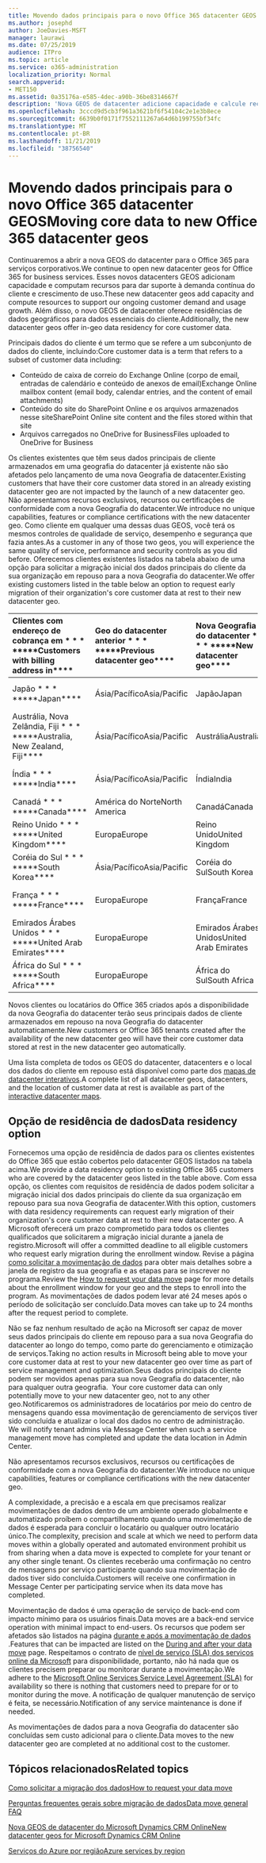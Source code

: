 ```yaml
---
title: Movendo dados principais para o novo Office 365 datacenter GEOS
ms.author: josephd
author: JoeDavies-MSFT
manager: laurawi
ms.date: 07/25/2019
audience: ITPro
ms.topic: article
ms.service: o365-administration
localization_priority: Normal
search.appverid:
- MET150
ms.assetid: 0a35176a-e585-4dec-a90b-36be8314667f
description: 'Nova GEOS de datacenter adicione capacidade e calcule recursos para dar suporte à demanda contínua do cliente e crescimento de uso. Além disso, o novo GEOS de datacenter oferece residências de dados geográficos para dados essenciais do cliente. Principais dados do cliente é um termo que se refere a um subconjunto de dados do cliente definido nos termos do Microsoft Online Services: conteúdo da caixa de correio do Exchange Online (corpo de email, entradas de calendário e conteúdo de anexos de email) e conteúdo do site do SharePoint Online e os arquivos armazenados nesse site e arquivos carregados no OneDrive for Business.'
ms.openlocfilehash: 3cccd9d5cb3f961a3621bf6f54104c2e1e3b8ece
ms.sourcegitcommit: 6639b0f0171f7552111267a64d6b199755bf34fc
ms.translationtype: MT
ms.contentlocale: pt-BR
ms.lasthandoff: 11/21/2019
ms.locfileid: "38756540"
---
```

# <a name="moving-core-data-to-new-office-365-datacenter-geos"></a><span data-ttu-id="dc55f-105">Movendo dados principais para o novo Office 365 datacenter GEOS</span><span class="sxs-lookup"><span data-stu-id="dc55f-105">Moving core data to new Office 365 datacenter geos</span></span>

<span data-ttu-id="dc55f-106">Continuaremos a abrir a nova GEOS do datacenter para o Office 365 para serviços corporativos.</span><span class="sxs-lookup"><span data-stu-id="dc55f-106">We continue to open new datacenter geos for Office 365 for business services.</span></span> <span data-ttu-id="dc55f-107">Esses novos datacenters GEOS adicionam capacidade e computam recursos para dar suporte à demanda contínua do cliente e crescimento de uso.</span><span class="sxs-lookup"><span data-stu-id="dc55f-107">These new datacenter geos add capacity and compute resources to support our ongoing customer demand and usage growth.</span></span> <span data-ttu-id="dc55f-108">Além disso, o novo GEOS de datacenter oferece residências de dados geográficos para dados essenciais do cliente.</span><span class="sxs-lookup"><span data-stu-id="dc55f-108">Additionally, the new datacenter geos offer in-geo data residency for core customer data.</span></span> 

<span data-ttu-id="dc55f-109">Principais dados do cliente é um termo que se refere a um subconjunto de dados do cliente, incluindo:</span><span class="sxs-lookup"><span data-stu-id="dc55f-109">Core customer data is a term that refers to a subset of customer data including:</span></span> 
- <span data-ttu-id="dc55f-110">Conteúdo de caixa de correio do Exchange Online (corpo de email, entradas de calendário e conteúdo de anexos de email)</span><span class="sxs-lookup"><span data-stu-id="dc55f-110">Exchange Online mailbox content (email body, calendar entries, and the content of email attachments)</span></span>
- <span data-ttu-id="dc55f-111">Conteúdo do site do SharePoint Online e os arquivos armazenados nesse site</span><span class="sxs-lookup"><span data-stu-id="dc55f-111">SharePoint Online site content and the files stored within that site</span></span>
- <span data-ttu-id="dc55f-112">Arquivos carregados no OneDrive for Business</span><span class="sxs-lookup"><span data-stu-id="dc55f-112">Files uploaded to OneDrive for Business</span></span> 
  
<span data-ttu-id="dc55f-113">Os clientes existentes que têm seus dados principais de cliente armazenados em uma geografia do datacenter já existente não são afetados pelo lançamento de uma nova Geografia de datacenter.</span><span class="sxs-lookup"><span data-stu-id="dc55f-113">Existing customers that have their core customer data stored in an already existing datacenter geo are not impacted by the launch of a new datacenter geo.</span></span> <span data-ttu-id="dc55f-114">Não apresentamos recursos exclusivos, recursos ou certificações de conformidade com a nova Geografia do datacenter.</span><span class="sxs-lookup"><span data-stu-id="dc55f-114">We introduce no unique capabilities, features or compliance certifications with the new datacenter geo.</span></span> <span data-ttu-id="dc55f-115">Como cliente em qualquer uma dessas duas GEOS, você terá os mesmos controles de qualidade de serviço, desempenho e segurança que fazia antes.</span><span class="sxs-lookup"><span data-stu-id="dc55f-115">As a customer in any of those two geos, you will experience the same quality of service, performance and security controls as you did before.</span></span> <span data-ttu-id="dc55f-116">Oferecemos clientes existentes listados na tabela abaixo de uma opção para solicitar a migração inicial dos dados principais do cliente da sua organização em repouso para a nova Geografia do datacenter.</span><span class="sxs-lookup"><span data-stu-id="dc55f-116">We offer existing customers listed in the table below an option to request early migration of their organization's core customer data at rest to their new datacenter geo.</span></span>
  
|<span data-ttu-id="dc55f-117">Clientes com endereço de cobrança em \* \* \* \*</span><span class="sxs-lookup"><span data-stu-id="dc55f-117">\*\*\*\*Customers with billing address in\*\*\*\*</span></span>|<span data-ttu-id="dc55f-118">Geo do datacenter anterior \* \* \* \*</span><span class="sxs-lookup"><span data-stu-id="dc55f-118">\*\*\*\*Previous datacenter geo\*\*\*\*</span></span>|<span data-ttu-id="dc55f-119">Nova Geografia do datacenter \* \* \* \*</span><span class="sxs-lookup"><span data-stu-id="dc55f-119">\*\*\*\*New datacenter geo\*\*\*\*</span></span>|<span data-ttu-id="dc55f-120">Geo disponível desde \* \* \* \*</span><span class="sxs-lookup"><span data-stu-id="dc55f-120">\*\*\*\*Geo available since\*\*\*\*</span></span>|
|:-----|:-----|:-----|:-----|
|<span data-ttu-id="dc55f-121">Japão \* \* \* \*</span><span class="sxs-lookup"><span data-stu-id="dc55f-121">\*\*\*\*Japan\*\*\*\*</span></span>| <span data-ttu-id="dc55f-122">Ásia/Pacífico</span><span class="sxs-lookup"><span data-stu-id="dc55f-122">Asia/Pacific</span></span> | <span data-ttu-id="dc55f-123">Japão</span><span class="sxs-lookup"><span data-stu-id="dc55f-123">Japan</span></span> | <span data-ttu-id="dc55f-124">Dezembro de 2014</span><span class="sxs-lookup"><span data-stu-id="dc55f-124">December 2014</span></span> |
|<span data-ttu-id="dc55f-125">Austrália, Nova Zelândia, Fiji \* \* \* \*</span><span class="sxs-lookup"><span data-stu-id="dc55f-125">\*\*\*\*Australia, New Zealand, Fiji\*\*\*\*</span></span>| <span data-ttu-id="dc55f-126">Ásia/Pacífico</span><span class="sxs-lookup"><span data-stu-id="dc55f-126">Asia/Pacific</span></span> | <span data-ttu-id="dc55f-127">Austrália</span><span class="sxs-lookup"><span data-stu-id="dc55f-127">Australia</span></span> | <span data-ttu-id="dc55f-128">Março de 2015</span><span class="sxs-lookup"><span data-stu-id="dc55f-128">March 2015</span></span> |
|<span data-ttu-id="dc55f-129">Índia \* \* \* \*</span><span class="sxs-lookup"><span data-stu-id="dc55f-129">\*\*\*\*India\*\*\*\*</span></span>| <span data-ttu-id="dc55f-130">Ásia/Pacífico</span><span class="sxs-lookup"><span data-stu-id="dc55f-130">Asia/Pacific</span></span> | <span data-ttu-id="dc55f-131">Índia</span><span class="sxs-lookup"><span data-stu-id="dc55f-131">India</span></span> | <span data-ttu-id="dc55f-132">Outubro de 2015</span><span class="sxs-lookup"><span data-stu-id="dc55f-132">October 2015</span></span> |
|<span data-ttu-id="dc55f-133">Canadá \* \* \* \*</span><span class="sxs-lookup"><span data-stu-id="dc55f-133">\*\*\*\*Canada\*\*\*\*</span></span>| <span data-ttu-id="dc55f-134">América do Norte</span><span class="sxs-lookup"><span data-stu-id="dc55f-134">North America</span></span> | <span data-ttu-id="dc55f-135">Canadá</span><span class="sxs-lookup"><span data-stu-id="dc55f-135">Canada</span></span> | <span data-ttu-id="dc55f-136">Maio de 2016</span><span class="sxs-lookup"><span data-stu-id="dc55f-136">May 2016</span></span> |
|<span data-ttu-id="dc55f-137">Reino Unido \* \* \* \*</span><span class="sxs-lookup"><span data-stu-id="dc55f-137">\*\*\*\*United Kingdom\*\*\*\*</span></span>| <span data-ttu-id="dc55f-138">Europa</span><span class="sxs-lookup"><span data-stu-id="dc55f-138">Europe</span></span> | <span data-ttu-id="dc55f-139">Reino Unido</span><span class="sxs-lookup"><span data-stu-id="dc55f-139">United Kingdom</span></span> | <span data-ttu-id="dc55f-140">Setembro de 2016</span><span class="sxs-lookup"><span data-stu-id="dc55f-140">September 2016</span></span> |
|<span data-ttu-id="dc55f-141">Coréia do Sul \* \* \* \*</span><span class="sxs-lookup"><span data-stu-id="dc55f-141">\*\*\*\*South Korea\*\*\*\*</span></span>| <span data-ttu-id="dc55f-142">Ásia/Pacífico</span><span class="sxs-lookup"><span data-stu-id="dc55f-142">Asia/Pacific</span></span> | <span data-ttu-id="dc55f-143">Coréia do Sul</span><span class="sxs-lookup"><span data-stu-id="dc55f-143">South Korea</span></span> | <span data-ttu-id="dc55f-144">Abril de 2017</span><span class="sxs-lookup"><span data-stu-id="dc55f-144">April 2017</span></span> |
|<span data-ttu-id="dc55f-145">França \* \* \* \*</span><span class="sxs-lookup"><span data-stu-id="dc55f-145">\*\*\*\*France\*\*\*\*</span></span>| <span data-ttu-id="dc55f-146">Europa</span><span class="sxs-lookup"><span data-stu-id="dc55f-146">Europe</span></span> | <span data-ttu-id="dc55f-147">França</span><span class="sxs-lookup"><span data-stu-id="dc55f-147">France</span></span> | <span data-ttu-id="dc55f-148">Março de 2018</span><span class="sxs-lookup"><span data-stu-id="dc55f-148">March 2018</span></span> |
|<span data-ttu-id="dc55f-149">Emirados Árabes Unidos \* \* \* \*</span><span class="sxs-lookup"><span data-stu-id="dc55f-149">\*\*\*\*United Arab Emirates\*\*\*\*</span></span>| <span data-ttu-id="dc55f-150">Europa</span><span class="sxs-lookup"><span data-stu-id="dc55f-150">Europe</span></span> | <span data-ttu-id="dc55f-151">Emirados Árabes Unidos</span><span class="sxs-lookup"><span data-stu-id="dc55f-151">United Arab Emirates</span></span> | <span data-ttu-id="dc55f-152">Junho de 2019</span><span class="sxs-lookup"><span data-stu-id="dc55f-152">June 2019</span></span> |
|<span data-ttu-id="dc55f-153">África do Sul \* \* \* \*</span><span class="sxs-lookup"><span data-stu-id="dc55f-153">\*\*\*\*South Africa\*\*\*\*</span></span>| <span data-ttu-id="dc55f-154">Europa</span><span class="sxs-lookup"><span data-stu-id="dc55f-154">Europe</span></span> | <span data-ttu-id="dc55f-155">África do Sul</span><span class="sxs-lookup"><span data-stu-id="dc55f-155">South Africa</span></span> | <span data-ttu-id="dc55f-156">Julho de 2019</span><span class="sxs-lookup"><span data-stu-id="dc55f-156">July 2019</span></span> |
  
<span data-ttu-id="dc55f-157">Novos clientes ou locatários do Office 365 criados após a disponibilidade da nova Geografia do datacenter terão seus principais dados de cliente armazenados em repouso na nova Geografia do datacenter automaticamente.</span><span class="sxs-lookup"><span data-stu-id="dc55f-157">New customers or Office 365 tenants created after the availability of the new datacenter geo will have their core customer data stored at rest in the new datacenter geo automatically.</span></span>
  
<span data-ttu-id="dc55f-158">Uma lista completa de todos os GEOS do datacenter, datacenters e o local dos dados do cliente em repouso está disponível como parte dos [mapas de datacenter interativos](https://office.com/datamaps).</span><span class="sxs-lookup"><span data-stu-id="dc55f-158">A complete list of all datacenter geos, datacenters, and the location of customer data at rest is available as part of the [interactive datacenter maps](https://office.com/datamaps).</span></span> 
  
## <a name="data-residency-option"></a><span data-ttu-id="dc55f-159">Opção de residência de dados</span><span class="sxs-lookup"><span data-stu-id="dc55f-159">Data residency option</span></span>

<span data-ttu-id="dc55f-160">Fornecemos uma opção de residência de dados para os clientes existentes do Office 365 que estão cobertos pelo datacenter GEOS listados na tabela acima.</span><span class="sxs-lookup"><span data-stu-id="dc55f-160">We provide a data residency option to existing Office 365 customers who are covered by the datacenter geos listed in the table above.</span></span> <span data-ttu-id="dc55f-161">Com essa opção, os clientes com requisitos de residência de dados podem solicitar a migração inicial dos dados principais do cliente da sua organização em repouso para sua nova Geografia de datacenter.</span><span class="sxs-lookup"><span data-stu-id="dc55f-161">With this option, customers with data residency requirements can request early migration of their organization's core customer data at rest to their new datacenter geo.</span></span>  <span data-ttu-id="dc55f-162">A Microsoft oferecerá um prazo comprometido para todos os clientes qualificados que solicitarem a migração inicial durante a janela de registro.</span><span class="sxs-lookup"><span data-stu-id="dc55f-162">Microsoft will offer a committed deadline to all eligible customers who request early migration during the enrollment window.</span></span>  <span data-ttu-id="dc55f-163">Revise a página [como solicitar a movimentação de dados](request-your-data-move.md) para obter mais detalhes sobre a janela de registro da sua geografia e as etapas para se inscrever no programa.</span><span class="sxs-lookup"><span data-stu-id="dc55f-163">Review the [How to request your data move](request-your-data-move.md) page for more details about the enrollment window for your geo and the steps to enroll into the program.</span></span>  <span data-ttu-id="dc55f-164">As movimentações de dados podem levar até 24 meses após o período de solicitação ser concluído.</span><span class="sxs-lookup"><span data-stu-id="dc55f-164">Data moves can take up to 24 months after the request period to complete.</span></span>

<span data-ttu-id="dc55f-165">Não se faz nenhum resultado de ação na Microsoft ser capaz de mover seus dados principais do cliente em repouso para a sua nova Geografia do datacenter ao longo do tempo, como parte do gerenciamento e otimização de serviços.</span><span class="sxs-lookup"><span data-stu-id="dc55f-165">Taking no action results in Microsoft being able to move your core customer data at rest to your new datacenter geo over time as part of service management and optimization.</span></span><span data-ttu-id="dc55f-166">Seus dados principais do cliente podem ser movidos apenas para sua nova Geografia do datacenter, não para qualquer outra geografia.</span><span class="sxs-lookup"><span data-stu-id="dc55f-166">  Your core customer data can only potentially move to your new datacenter geo, not to any other geo.</span></span><span data-ttu-id="dc55f-167">Notificaremos os administradores de locatários por meio do centro de mensagens quando essa movimentação de gerenciamento de serviços tiver sido concluída e atualizar o local dos dados no centro de administração.</span><span class="sxs-lookup"><span data-stu-id="dc55f-167">  We will notify tenant admins via Message Center when such a service management move has completed and update the data location in Admin Center.</span></span>
   
<span data-ttu-id="dc55f-168">Não apresentamos recursos exclusivos, recursos ou certificações de conformidade com a nova Geografia do datacenter.</span><span class="sxs-lookup"><span data-stu-id="dc55f-168">We introduce no unique capabilities, features or compliance certifications with the new datacenter geo.</span></span>
    
<span data-ttu-id="dc55f-169">A complexidade, a precisão e a escala em que precisamos realizar movimentações de dados dentro de um ambiente operado globalmente e automatizado proíbem o compartilhamento quando uma movimentação de dados é esperada para concluir o locatário ou qualquer outro locatário único.</span><span class="sxs-lookup"><span data-stu-id="dc55f-169">The complexity, precision and scale at which we need to perform data moves within a globally operated and automated environment prohibit us from sharing when a data move is expected to complete for your tenant or any other single tenant.</span></span> <span data-ttu-id="dc55f-170">Os clientes receberão uma confirmação no centro de mensagens por serviço participante quando sua movimentação de dados tiver sido concluída.</span><span class="sxs-lookup"><span data-stu-id="dc55f-170">Customers will receive one confirmation in Message Center per participating service when its data move has completed.</span></span> 
    
<span data-ttu-id="dc55f-171">Movimentação de dados é uma operação de serviço de back-end com impacto mínimo para os usuários finais.</span><span class="sxs-lookup"><span data-stu-id="dc55f-171">Data moves are a back-end service operation with minimal impact to end-users.</span></span> <span data-ttu-id="dc55f-172">Os recursos que podem ser afetados são listados na página [durante e após a movimentação de dados](during-and-after-your-data-move.md) .</span><span class="sxs-lookup"><span data-stu-id="dc55f-172">Features that can be impacted are listed on the [During and after your data move](during-and-after-your-data-move.md) page.</span></span> <span data-ttu-id="dc55f-173">Respeitamos o contrato de [nível de serviço (SLA) dos serviços online da Microsoft](https://go.microsoft.com/fwlink/p/?LinkId=523897) para disponibilidade, portanto, não há nada que os clientes precisem preparar ou monitorar durante a movimentação.</span><span class="sxs-lookup"><span data-stu-id="dc55f-173">We adhere to the [Microsoft Online Services Service Level Agreement (SLA)](https://go.microsoft.com/fwlink/p/?LinkId=523897) for availability so there is nothing that customers need to prepare for or to monitor during the move.</span></span> <span data-ttu-id="dc55f-174">A notificação de qualquer manutenção de serviço é feita, se necessário.</span><span class="sxs-lookup"><span data-stu-id="dc55f-174">Notification of any service maintenance is done if needed.</span></span> 

<span data-ttu-id="dc55f-175">As movimentações de dados para a nova Geografia do datacenter são concluídas sem custo adicional para o cliente.</span><span class="sxs-lookup"><span data-stu-id="dc55f-175">Data moves to the new datacenter geo are completed at no additional cost to the customer.</span></span>
    
## <a name="related-topics"></a><span data-ttu-id="dc55f-176">Tópicos relacionados</span><span class="sxs-lookup"><span data-stu-id="dc55f-176">Related topics</span></span> 
 
[<span data-ttu-id="dc55f-177">Como solicitar a migração dos dados</span><span class="sxs-lookup"><span data-stu-id="dc55f-177">How to request your data move</span></span>](request-your-data-move.md)
    
[<span data-ttu-id="dc55f-178">Perguntas frequentes gerais sobre migração de dados</span><span class="sxs-lookup"><span data-stu-id="dc55f-178">Data move general FAQ</span></span>](data-move-faq.md)
  
[<span data-ttu-id="dc55f-179">Nova GEOS de datacenter do Microsoft Dynamics CRM Online</span><span class="sxs-lookup"><span data-stu-id="dc55f-179">New datacenter geos for Microsoft Dynamics CRM Online</span></span>](https://go.microsoft.com/fwlink/p/?Linkid=615924)
  
[<span data-ttu-id="dc55f-180">Serviços do Azure por região</span><span class="sxs-lookup"><span data-stu-id="dc55f-180">Azure services by region</span></span>](https://azure.microsoft.com/regions/)
